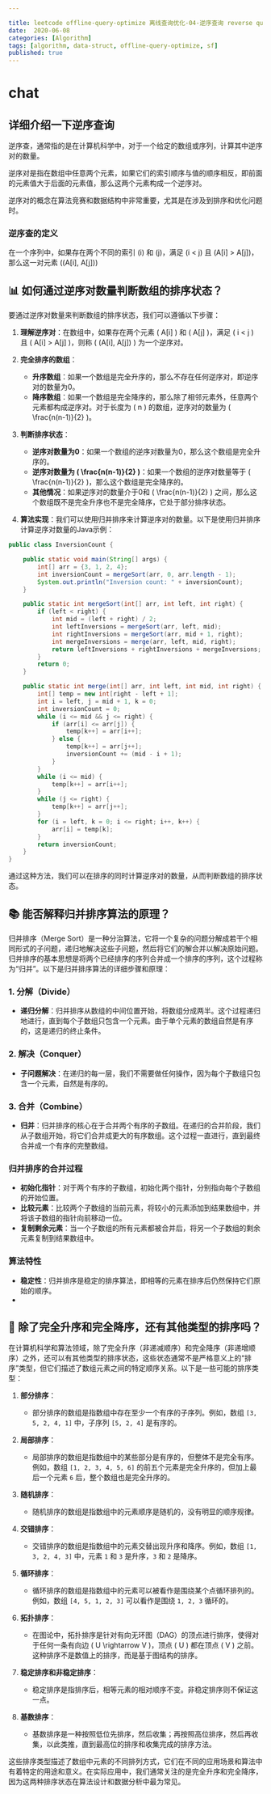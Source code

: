 ```yaml
---

title: leetcode offline-query-optimize 离线查询优化-04-逆序查询 reverse query
date:  2020-06-08
categories: [Algorithm]
tags: [algorithm, data-struct, offline-query-optimize, sf]
published: true
---
```



# chat


## 详细介绍一下逆序查询

逆序查，通常指的是在计算机科学中，对于一个给定的数组或序列，计算其中逆序对的数量。

逆序对是指在数组中任意两个元素，如果它们的索引顺序与值的顺序相反，即前面的元素值大于后面的元素值，那么这两个元素构成一个逆序对。

逆序对的概念在算法竞赛和数据结构中非常重要，尤其是在涉及到排序和优化问题时。

### 逆序查的定义

在一个序列中，如果存在两个不同的索引 \(i\) 和 \(j\)，满足 \(i < j\) 且 \(A[i] > A[j]\)，那么这一对元素 \((A[i], A[j])\)

## 📊 如何通过逆序对数量判断数组的排序状态？

要通过逆序对数量来判断数组的排序状态，我们可以遵循以下步骤：

1. **理解逆序对**：在数组中，如果存在两个元素 \( A[i] \) 和 \( A[j] \)，满足 \( i < j \) 且 \( A[i] > A[j] \)，则称 \( (A[i], A[j]) \) 为一个逆序对。

2. **完全排序的数组**：
   - **升序数组**：如果一个数组是完全升序的，那么不存在任何逆序对，即逆序对的数量为0。
   - **降序数组**：如果一个数组是完全降序的，那么除了相邻元素外，任意两个元素都构成逆序对。对于长度为 \( n \) 的数组，逆序对的数量为 \( \frac{n(n-1)}{2} \)。

3. **判断排序状态**：
   - **逆序对数量为0**：如果一个数组的逆序对数量为0，那么这个数组是完全升序的。
   - **逆序对数量为 \( \frac{n(n-1)}{2} \)**：如果一个数组的逆序对数量等于 \( \frac{n(n-1)}{2} \)，那么这个数组是完全降序的。
   - **其他情况**：如果逆序对的数量介于0和 \( \frac{n(n-1)}{2} \) 之间，那么这个数组既不是完全升序也不是完全降序，它处于部分排序状态。

4. **算法实现**：我们可以使用归并排序来计算逆序对的数量。以下是使用归并排序计算逆序对数量的Java示例：

```java
public class InversionCount {

    public static void main(String[] args) {
        int[] arr = {3, 1, 2, 4};
        int inversionCount = mergeSort(arr, 0, arr.length - 1);
        System.out.println("Inversion count: " + inversionCount);
    }

    public static int mergeSort(int[] arr, int left, int right) {
        if (left < right) {
            int mid = (left + right) / 2;
            int leftInversions = mergeSort(arr, left, mid);
            int rightInversions = mergeSort(arr, mid + 1, right);
            int mergeInversions = merge(arr, left, mid, right);
            return leftInversions + rightInversions + mergeInversions;
        }
        return 0;
    }

    public static int merge(int[] arr, int left, int mid, int right) {
        int[] temp = new int[right - left + 1];
        int i = left, j = mid + 1, k = 0;
        int inversionCount = 0;
        while (i <= mid && j <= right) {
            if (arr[i] <= arr[j]) {
                temp[k++] = arr[i++];
            } else {
                temp[k++] = arr[j++];
                inversionCount += (mid - i + 1);
            }
        }
        while (i <= mid) {
            temp[k++] = arr[i++];
        }
        while (j <= right) {
            temp[k++] = arr[j++];
        }
        for (i = left, k = 0; i <= right; i++, k++) {
            arr[i] = temp[k];
        }
        return inversionCount;
    }
}
```

通过这种方法，我们可以在排序的同时计算逆序对的数量，从而判断数组的排序状态。



## 📚 能否解释归并排序算法的原理？

归并排序（Merge Sort）是一种分治算法，它将一个复杂的问题分解成若干个相同形式的子问题，递归地解决这些子问题，然后将它们的解合并以解决原始问题。归并排序的基本思想是将两个已经排序的序列合并成一个排序的序列，这个过程称为“归并”。以下是归并排序算法的详细步骤和原理：

### 1. 分解（Divide）
- **递归分解**：归并排序从数组的中间位置开始，将数组分成两半。这个过程递归地进行，直到每个子数组只包含一个元素。由于单个元素的数组自然是有序的，这是递归的终止条件。

### 2. 解决（Conquer）
- **子问题解决**：在递归的每一层，我们不需要做任何操作，因为每个子数组只包含一个元素，自然是有序的。

### 3. 合并（Combine）
- **归并**：归并排序的核心在于合并两个有序的子数组。在递归的合并阶段，我们从子数组开始，将它们合并成更大的有序数组。这个过程一直进行，直到最终合并成一个有序的完整数组。

### 归并排序的合并过程
- **初始化指针**：对于两个有序的子数组，初始化两个指针，分别指向每个子数组的开始位置。
- **比较元素**：比较两个子数组的当前元素，将较小的元素添加到结果数组中，并将该子数组的指针向前移动一位。
- **复制剩余元素**：当一个子数组的所有元素都被合并后，将另一个子数组的剩余元素复制到结果数组中。

### 算法特性
- **稳定性**：归并排序是稳定的排序算法，即相等的元素在排序后仍然保持它们原始的顺序。
- 

## 🤔 除了完全升序和完全降序，还有其他类型的排序吗？

在计算机科学和算法领域，除了完全升序（非递减顺序）和完全降序（非递增顺序）之外，还可以有其他类型的排序状态，这些状态通常不是严格意义上的“排序”类型，但它们描述了数组元素之间的特定顺序关系。以下是一些可能的排序类型：

1. **部分排序**：
   - 部分排序的数组是指数组中存在至少一个有序的子序列。例如，数组 `[3, 5, 2, 4, 1]` 中，子序列 `[5, 2, 4]` 是有序的。

2. **局部排序**：
   - 局部排序的数组是指数组中的某些部分是有序的，但整体不是完全有序。例如，数组 `[1, 2, 3, 4, 5, 6]` 的前五个元素是完全升序的，但加上最后一个元素 `6` 后，整个数组也是完全升序的。

3. **随机排序**：
   - 随机排序的数组是指数组中的元素顺序是随机的，没有明显的顺序规律。

4. **交错排序**：
   - 交错排序的数组是指数组中的元素交替出现升序和降序。例如，数组 `[1, 3, 2, 4, 3]` 中，元素 `1` 和 `3` 是升序，`3` 和 `2` 是降序。

5. **循环排序**：
   - 循环排序的数组是指数组中的元素可以被看作是围绕某个点循环排列的。例如，数组 `[4, 5, 1, 2, 3]` 可以看作是围绕 `1, 2, 3` 循环的。

6. **拓扑排序**：
   - 在图论中，拓扑排序是针对有向无环图（DAG）的顶点进行排序，使得对于任何一条有向边 \( U \rightarrow V \)，顶点 \( U \) 都在顶点 \( V \) 之前。这种排序不是数值上的排序，而是基于图结构的排序。

7. **稳定排序和非稳定排序**：
   - 稳定排序是指排序后，相等元素的相对顺序不变。非稳定排序则不保证这一点。

8. **基数排序**：
   - 基数排序是一种按照低位先排序，然后收集；再按照高位排序，然后再收集，以此类推，直到最高位的排序和收集完成的排序方法。

这些排序类型描述了数组中元素的不同排列方式，它们在不同的应用场景和算法中有着特定的用途和意义。在实际应用中，我们通常关注的是完全升序和完全降序，因为这两种排序状态在算法设计和数据分析中最为常见。




